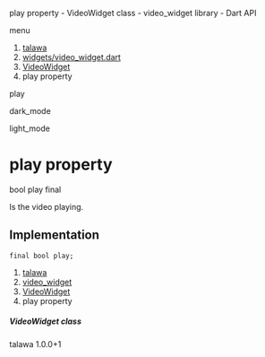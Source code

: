 




play property - VideoWidget class - video\_widget library - Dart API







menu

1. [talawa](../../index.html)
2. [widgets/video\_widget.dart](../../widgets_video_widget/widgets_video_widget-library.html)
3. [VideoWidget](../../widgets_video_widget/VideoWidget-class.html)
4. play property

play


dark\_mode

light\_mode




# play property


bool
play
final

Is the video playing.


## Implementation

```
final bool play;
```

 


1. [talawa](../../index.html)
2. [video\_widget](../../widgets_video_widget/widgets_video_widget-library.html)
3. [VideoWidget](../../widgets_video_widget/VideoWidget-class.html)
4. play property

##### VideoWidget class





talawa
1.0.0+1






